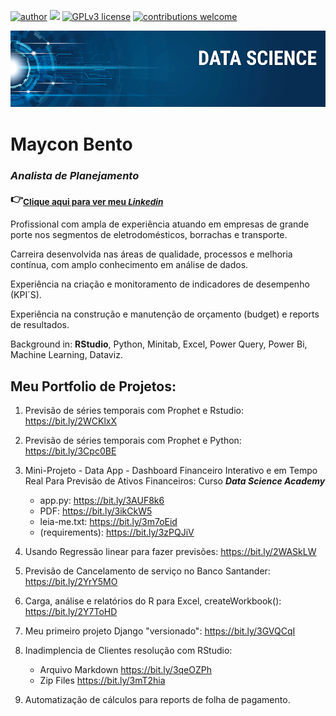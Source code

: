 [![author](https://img.shields.io/badge/author-mayconbento-red.svg)](https://www.linkedin.com/in/mayconbento/) [![](https://img.shields.io/badge/python-3.8+-blue.svg)](https://www.python.org/downloads/release/python-365/) [![GPLv3 license](https://img.shields.io/badge/License-GPLv3-blue.svg)](http://perso.crans.org/besson/LICENSE.html) [![contributions welcome](https://img.shields.io/badge/contributions-welcome-brightgreen.svg?style=flat)](https://github.com/bento/data_science/issues)

<p align="center">
  <img src="banner.png" >
</p>

# Maycon Bento
### *Analista de Planejamento*       <p>:point_right:<sub>[Clique aqui para ver meu *Linkedin*](https://www.linkedin.com/in/mayconbento/)</sub></p>

Profissional com ampla de experiência atuando em empresas de grande porte nos segmentos de eletrodomésticos, borrachas e transporte.

Carreira desenvolvida nas áreas de qualidade, processos e melhoria contínua, com amplo conhecimento em análise de dados.

Experiência na criação e monitoramento de indicadores de desempenho (KPI´S).

Experiência na construção e manutenção de orçamento (budget) e reports de resultados.

Background in: __RStudio__, Python, Minitab, Excel, Power Query, Power Bi, Machine Learning, Dataviz.


## **Meu Portfolio de Projetos:**

1. Previsão de séries temporais com Prophet e Rstudio:             https://bit.ly/2WCKlxX

2. Previsão de séries temporais com Prophet e Python:              https://bit.ly/3Cpc0BE

3. Mini-Projeto - Data App - Dashboard Financeiro Interativo e em Tempo Real Para Previsão de Ativos Financeiros:    Curso ***Data Science Academy***
   * app.py: https://bit.ly/3AUF8k6
   * PDF: https://bit.ly/3ikCkW5 
   * leia-me.txt: https://bit.ly/3m7oEid 
   * (requirements): https://bit.ly/3zPQJiV
  
4. Usando Regressão linear para fazer previsões:                  https://bit.ly/2WASkLW

5. Previsão de Cancelamento de serviço no Banco Santander:        https://bit.ly/2YrY5MO

6. Carga, análise e relatórios do R para Excel, createWorkbook(): https://bit.ly/2Y7ToHD

7. Meu primeiro projeto Django "versionado":                      https://bit.ly/3GVQCqI

8. Inadimplencia de Clientes resolução com RStudio:    
   * Arquivo Markdown https://bit.ly/3qeOZPh
   * Zip Files https://bit.ly/3mT2hia

9. Automatização de cálculos para reports de folha de pagamento.

